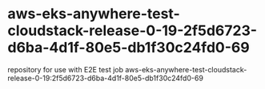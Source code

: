 # aws-eks-anywhere-test-cloudstack-release-0-19-2f5d6723-d6ba-4d1f-80e5-db1f30c24fd0-69
repository for use with E2E test job aws-eks-anywhere-test-cloudstack-release-0-19:2f5d6723-d6ba-4d1f-80e5-db1f30c24fd0-69
